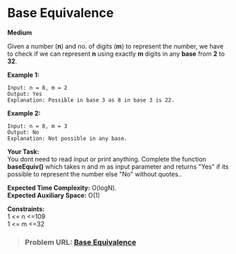 # **Base Equivalence**

**Medium**

Given a number (**n**) and no. of digits (**m**) to represent the number, we have to check if we can represent **n** using exactly **m** digits in any **base** from **2** to **32**.

**Example 1:**

```
Input: n = 8, m = 2
Output: Yes 
Explanation: Possible in base 3 as 8 in base 3 is 22.

```

**Example 2:**

```
Input: n = 8, m = 3
Output: No
Explanation: Not possible in any base.

```

**Your Task:**  
You dont need to read input or print anything. Complete the function **baseEquiv()** which takes n and m as input parameter and returns "Yes" if its possible to represent the number else "No" without quotes..

**Expected Time Complexity:** O(logN).  
**Expected Auxiliary Space:** O(1)

**Constraints:**  
1 &lt;= n &lt;=109  
1 &lt;= m &lt;=32

> ### Problem URL: **[Base Equivalence](https://practice.geeksforgeeks.org/problems/base-equivalence1022/1)**
